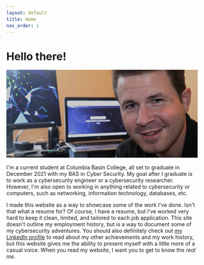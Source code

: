 ```yaml
---
layout: default
title: Home
nav_order: 1
---
```


# Hello there!

![Hello there!](/assets/images/self-portrait.jpg)

I'm a current student at Columbia Basin College, all set to graduate in December 2021 with my BAS in Cyber Security. My goal after I graduate is to work as a cybersecurity engineer or a cybersecurity researcher. However, I'm also open to working in anything related to cybersecurity or computers, such as networking, information technology, databases, etc.

I made this website as a way to showcase some of the work I've done. Isn't that what a resume for? Of course, I have a resume, but I've worked very hard to keep it clean, limited, and tailored to each job application. This site doesn't outline my employment history, but is a way to document some of my cybersecurity adventures. You should also definitely check out [my LinkedIn profile](https://www.linkedin.com/in/brandonrasaka/) to read about my other achievements and my work history, but this website gives me the ability to present myself with a little more of a casual voice. When you read my website, I want you to get to know the _real me_.
